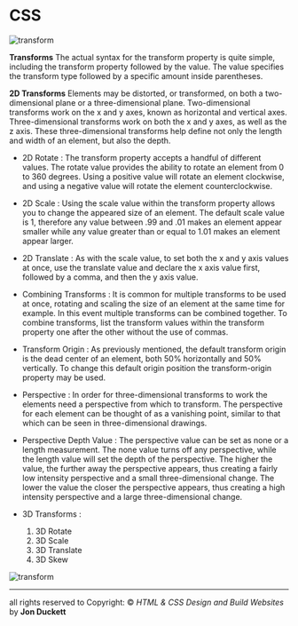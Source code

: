 # CSS

![transform](https://miro.medium.com/max/1400/1*spiB7DFGUs_-2HOo589Eug.png)

**Transforms**
The actual syntax for the transform property is quite simple, including the transform property followed by the value. The value specifies the transform type followed by a specific amount inside parentheses.

**2D Transforms**
Elements may be distorted, or transformed, on both a two-dimensional plane or a three-dimensional plane. Two-dimensional transforms work on the x and y axes, known as horizontal and vertical axes. Three-dimensional transforms work on both the x and y axes, as well as the z axis. These three-dimensional transforms help define not only the length and width of an element, but also the depth.

- 2D Rotate :
The transform property accepts a handful of different values. The rotate value provides the ability to rotate an element from 0 to 360 degrees. Using a positive value will rotate an element clockwise, and using a negative value will rotate the element counterclockwise.

- 2D Scale :
Using the scale value within the transform property allows you to change the appeared size of an element. The default scale value is 1, therefore any value between .99 and .01 makes an element appear smaller while any value greater than or equal to 1.01 makes an element appear larger.

- 2D Translate :
As with the scale value, to set both the x and y axis values at once, use the translate value and declare the x axis value first, followed by a comma, and then the y axis value.

- Combining Transforms :
It is common for multiple transforms to be used at once, rotating and scaling the size of an element at the same time for example. In this event multiple transforms can be combined together. To combine transforms, list the transform values within the transform property one after the other without the use of commas.

- Transform Origin : 
As previously mentioned, the default transform origin is the dead center of an element, both 50% horizontally and 50% vertically. To change this default origin position the transform-origin property may be used.

- Perspective :
In order for three-dimensional transforms to work the elements need a perspective from which to transform. The perspective for each element can be thought of as a vanishing point, similar to that which can be seen in three-dimensional drawings.

- Perspective Depth Value :
The perspective value can be set as none or a length measurement. The none value turns off any perspective, while the length value will set the depth of the perspective. The higher the value, the further away the perspective appears, thus creating a fairly low intensity perspective and a small three-dimensional change. The lower the value the closer the perspective appears, thus creating a high intensity perspective and a large three-dimensional change.


- 3D Transforms :
    1. 3D Rotate
    2. 3D Scale
    3. 3D Translate
    4. 3D Skew

![transform](https://askatul.com/wp-content/uploads/2020/09/CSS-Transform-1.png)




*******************************

all rights reserved to Copyright: © *HTML & CSS Design and Build Websites* by **Jon Duckett**

